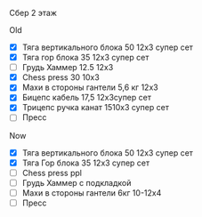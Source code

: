 Сбер 2 этаж

Old
- [x] Тяга вертикального блока 50 12x3 супер сет
- [x] Тяга гор блока 35 12x3 супер сет
- [ ] Грудь Хаммер 12.5 12x3
- [x] Chess press 30 10x3
- [x] Махи в стороны гантели 5,6 кг 12х3
- [x] Бицепс кабель 17,5 12х3супер сет
- [x] Трицепс ручка канат 1510х3 супер сет
- [ ] Пресс

Now
- [x] Тяга вертикального блока 50 12x3 супер сет
- [x] Тяга Гор блока 35 12x3 супер сет
- [ ] Chess press ppl
- [ ] Грудь Хаммер с подкладкой
- [ ] Махи в стороны гантели 6кг 10-12x4
- [ ] Пресс